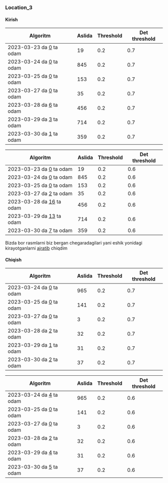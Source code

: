 ### Location_3


#### Kirish

| Algoritm                                                                                                     | Aslida | Threshold  | Det threshold  |
|--------------------------------------------------------------------------------------------------------------|--------|---|---|
| 2023-03-23 da [0](https://drive.google.com/drive/folders/11bdbgkj0l-tvRbIygw0ayeez-tm5Qtsi?ths=true) ta odam | 19     |  0.2 |  0.7 |
| 2023-03-24 da [0](https://drive.google.com/drive/folders/11bdbgkj0l-tvRbIygw0ayeez-tm5Qtsi?ths=true) ta odam | 845    | 0.2  | 0.7  |
| 2023-03-25 da [0](https://drive.google.com/drive/folders/11bdbgkj0l-tvRbIygw0ayeez-tm5Qtsi?ths=true) ta odam | 153    | 0.2  | 0.7  |
| 2023-03-27 da [0](https://drive.google.com/drive/folders/11bdbgkj0l-tvRbIygw0ayeez-tm5Qtsi?ths=true) ta odam | 35     | 0.2  | 0.7  |
| 2023-03-28 da [6](https://drive.google.com/drive/folders/11bdbgkj0l-tvRbIygw0ayeez-tm5Qtsi?ths=true) ta odam | 456    | 0.2  | 0.7  |
| 2023-03-29 da [3](https://drive.google.com/drive/folders/11bdbgkj0l-tvRbIygw0ayeez-tm5Qtsi?ths=true) ta odam | 714    | 0.2  | 0.7  |
| 2023-03-30 da [1](https://drive.google.com/drive/folders/11bdbgkj0l-tvRbIygw0ayeez-tm5Qtsi?ths=true) ta odam | 359    | 0.2  | 0.7  |


| Algoritm                                                                                                      | Aslida | Threshold  | Det threshold |
|---------------------------------------------------------------------------------------------------------------|--------|---|---------------|
| 2023-03-23 da [0](https://drive.google.com/drive/folders/11bdbgkj0l-tvRbIygw0ayeez-tm5Qtsi?ths=true) ta odam  | 19     |  0.2 | 0.6           |
| 2023-03-24 da [0](https://drive.google.com/drive/folders/11bdbgkj0l-tvRbIygw0ayeez-tm5Qtsi?ths=true) ta odam  | 845    | 0.2  | 0.6           |
| 2023-03-25 da [0](https://drive.google.com/drive/folders/11bdbgkj0l-tvRbIygw0ayeez-tm5Qtsi?ths=true) ta odam  | 153    | 0.2  | 0.6           |
| 2023-03-27 da [2](https://drive.google.com/drive/folders/11bdbgkj0l-tvRbIygw0ayeez-tm5Qtsi?ths=true) ta odam  | 35     | 0.2  | 0.6           |
| 2023-03-28 da [16](https://drive.google.com/drive/folders/11bdbgkj0l-tvRbIygw0ayeez-tm5Qtsi?ths=true) ta odam | 456    | 0.2  | 0.6           |
| 2023-03-29 da [13](https://drive.google.com/drive/folders/11bdbgkj0l-tvRbIygw0ayeez-tm5Qtsi?ths=true) ta odam | 714    | 0.2  | 0.6           |
| 2023-03-30 da [7](https://drive.google.com/drive/folders/11bdbgkj0l-tvRbIygw0ayeez-tm5Qtsi?ths=true) ta odam  | 359    | 0.2  | 0.6           |

Bizda bor rasmlarni biz bergan chegaradagilari yani eshik yonidagi kirayotganlarni 
 [ajratib](https://drive.google.com/drive/folders/1UeEIalSuwPUlP_lusVl94MLRBOfqHbor?ths=true) chiqdim 

#### Chiqish

| Algoritm                                                                                                     | Aslida | Threshold  | Det threshold  |
|--------------------------------------------------------------------------------------------------------------|--------|---|---|
| 2023-03-24 da [0](https://drive.google.com/drive/folders/1i5LQk4qpG23Utg3TKHEz_xHTskiINNaf?ths=true) ta odam | 965    |  0.2 |  0.7 |
| 2023-03-25 da [0](https://drive.google.com/drive/folders/1i5LQk4qpG23Utg3TKHEz_xHTskiINNaf?ths=true) ta odam | 141    | 0.2  | 0.7  |
| 2023-03-27 da [0](https://drive.google.com/drive/folders/1i5LQk4qpG23Utg3TKHEz_xHTskiINNaf?ths=true) ta odam | 3      | 0.2  | 0.7  |
| 2023-03-28 da [2](https://drive.google.com/drive/folders/1i5LQk4qpG23Utg3TKHEz_xHTskiINNaf?ths=true) ta odam | 32     | 0.2  | 0.7  |
| 2023-03-29 da [1](https://drive.google.com/drive/folders/1i5LQk4qpG23Utg3TKHEz_xHTskiINNaf?ths=true) ta odam | 31     | 0.2  | 0.7  |
| 2023-03-30 da [2](https://drive.google.com/drive/folders/1i5LQk4qpG23Utg3TKHEz_xHTskiINNaf?ths=true) ta odam | 37     | 0.2  | 0.7  |


| Algoritm                                                                                                     | Aslida | Threshold  | Det threshold |
|--------------------------------------------------------------------------------------------------------------|--------|---|---------------|
| 2023-03-24 da [4](https://drive.google.com/drive/folders/11NY6sWrX4AhiW5NuPK_d1NRO8SuG2w85?ths=true) ta odam | 965    |  0.2 | 0.6           |
| 2023-03-25 da [0](https://drive.google.com/drive/folders/11NY6sWrX4AhiW5NuPK_d1NRO8SuG2w85?ths=true) ta odam | 141    | 0.2  | 0.6           |
| 2023-03-27 da [0](https://drive.google.com/drive/folders/11NY6sWrX4AhiW5NuPK_d1NRO8SuG2w85?ths=true) ta odam | 3      | 0.2  | 0.6           |
| 2023-03-28 da [2](https://drive.google.com/drive/folders/11NY6sWrX4AhiW5NuPK_d1NRO8SuG2w85?ths=true) ta odam | 32     | 0.2  | 0.6           |
| 2023-03-29 da [4](https://drive.google.com/drive/folders/11NY6sWrX4AhiW5NuPK_d1NRO8SuG2w85?ths=true) ta odam | 31     | 0.2  | 0.6           |
| 2023-03-30 da [5](https://drive.google.com/drive/folders/11NY6sWrX4AhiW5NuPK_d1NRO8SuG2w85?ths=true) ta odam | 37     | 0.2  | 0.6           |

